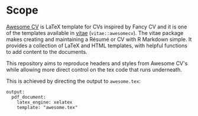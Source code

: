 # Scope

[Awesome CV](https://github.com/posquit0/Awesome-CV) is LaTeX template for CVs inspired by Fancy CV and it is one of the templates available in [vitae](https://github.com/mitchelloharawild/vitae) (`vitae::awesomecv`). The vitae package makes creating and maintaining a Résumé or CV with R Markdown simple. It provides a collection of LaTeX and HTML templates, with helpful functions to add content to the documents.

This repository aims to reproduce headers and styles from Awesome CV's while allowing more direct control on the tex code that runs underneath. 

This is achieved by directing the output to `awesome.tex`:

```
output:
  pdf_document:
    latex_engine: xelatex
    template: "awesome.tex"
```











